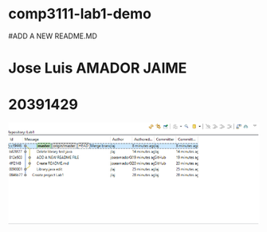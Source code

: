 # comp3111-lab1-demo
#ADD A NEW README.MD
# Jose Luis AMADOR JAIME
# 20391429
![alt text](https://github.com/joseamador0898/comp3111-lab1-demo/blob/master/gitpic.png)

